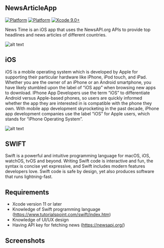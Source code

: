 NewsArticleApp
--------------

[![Platform](http://img.shields.io/badge/platform-iOS-black.svg?style=flat)](https://developer.apple.com/resources/) [![Platform](https://img.shields.io/badge/swift-4.2-orange.svg?style=flat)](https://swift.org/blog/swift-5-released/) [![Xcode 9.0+](https://img.shields.io/badge/Xcode-9.0+-blue.svg?style=flat)](https://developer.apple.com/xcode)

News Time is an iOS app that uses the NewsAPI.org APIs to provide top headlines and news articles of different countries.


![alt text](https://upload.wikimedia.org/wikipedia/commons/c/cb/IOS7_Logo.png)

iOS
---

iOS is a mobile operating system which is developed by Apple for supporting their particular hardware like iPhone, iPod touch, and iPad.
Whether you are the owner of an iPhone or an Android smartphone, you have likely stumbled upon the label of  “iOS app” when browsing new apps to download. IPhone App Developers use the term “iOS” to differentiate Android versus Apple-based phones, so users are quickly informed whether the app they are interested in is compatible with the phone they own. With mobile app development skyrocketing in the past decade, iPhone app development companies use the label “iOS” for Apple users, which stands for “iPhone Operating System”.

![alt text](https://www.macworld.co.uk/cmsdata/features/3597812/how-to-learn-swift_thumb800.jpg)


SWIFT
-----

Swift is a powerful and intuitive programming language for macOS, iOS, watchOS, tvOS and beyond. Writing Swift code is interactive and fun, the syntax is concise yet expressive, and Swift includes modern features developers love. Swift code is safe by design, yet also produces software that runs lightning-fast.

Requirements
------------

- Xcode version 11 or later
- Knowledge of Swift programming language (https://www.tutorialspoint.com/swift/index.htm)
- Knowledge of UI/UX design
- Having API key for fetching news (https://newsapi.org/)

Screenshots
-----------


